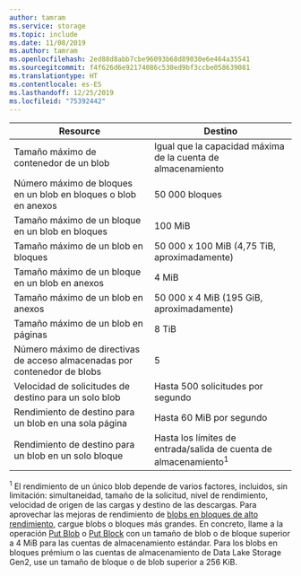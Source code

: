 ```yaml
---
author: tamram
ms.service: storage
ms.topic: include
ms.date: 11/08/2019
ms.author: tamram
ms.openlocfilehash: 2ed88d8abb7cbe96093b68d89030e6e464a35541
ms.sourcegitcommit: f4f626d6e92174086c530ed9bf3ccbe058639081
ms.translationtype: HT
ms.contentlocale: es-ES
ms.lasthandoff: 12/25/2019
ms.locfileid: "75392442"
---
```

| Resource | Destino        |
|----------|---------------|
| Tamaño máximo de contenedor de un blob | Igual que la capacidad máxima de la cuenta de almacenamiento |
| Número máximo de bloques en un blob en bloques o blob en anexos | 50 000 bloques |
| Tamaño máximo de un bloque en un blob en bloques | 100 MiB |
| Tamaño máximo de un blob en bloques | 50 000 x 100 MiB (4,75 TiB, aproximadamente) |
| Tamaño máximo de un bloque en un blob en anexos | 4 MiB |
| Tamaño máximo de un blob en anexos | 50 000 x 4 MiB (195 GiB, aproximadamente) |
| Tamaño máximo de un blob en páginas | 8 TiB |
| Número máximo de directivas de acceso almacenadas por contenedor de blobs | 5 |
|Velocidad de solicitudes de destino para un solo blob | Hasta 500 solicitudes por segundo |
|Rendimiento de destino para un blob en una sola página | Hasta 60 MiB por segundo |
|Rendimiento de destino para un blob en un solo bloque |Hasta los límites de entrada/salida de cuenta de almacenamiento<sup>1</sup> |

<sup>1</sup> El rendimiento de un único blob depende de varios factores, incluidos, sin limitación: simultaneidad, tamaño de la solicitud, nivel de rendimiento, velocidad de origen de las cargas y destino de las descargas. Para aprovechar las mejoras de rendimiento de [blobs en bloques de alto rendimiento](https://azure.microsoft.com/blog/high-throughput-with-azure-blob-storage/), cargue blobs o bloques más grandes. En concreto, llame a la operación [Put Blob](/rest/api/storageservices/put-blob) o [Put Block](/rest/api/storageservices/put-block) con un tamaño de blob o de bloque superior a 4 MiB para las cuentas de almacenamiento estándar. Para los blobs en bloques prémium o las cuentas de almacenamiento de Data Lake Storage Gen2, use un tamaño de bloque o de blob superior a 256 KiB.
